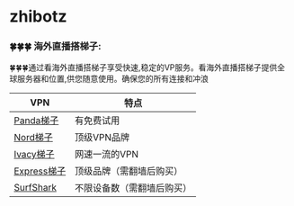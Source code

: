 # zhibotz
### 🍀🍀🍀 海外直播搭梯子:  
🍀🍀🍀通过看海外直播搭梯子享受快速,稳定的VP服务。看海外直播搭梯子提供全球服务器和位置,供您随意使用。确保您的所有连接和冲浪

|  VPN   | 特点  |
|  ----  | ----  |
| [Panda梯子](https://www.panhdpe.xyz/r/22216799) | 有免费试用 |
| [Nord梯子](https://go.nordlocker.net/aff_c?offer_id=15&aff_id=38201&url_id=6063&aff_sub=wulujia&aff_click_id=zhibotz) | 顶级VPN品牌 |
| [Ivacy梯子](https://www.ivacykodi.com/easter-deal-2020/?aff=91814&data1=wulujia&data2=zhibotz) | 网速一流的VPN |
| [Express梯子](https://www.xvbelink.com/?a_fid=tizi_vpn&chan=wulujia&data1=zhibotz) | 顶级品牌（需翻墙后购买）|
| [SurfShark](https://get.surfshark.net/aff_c?offer_id=6&aff_id=3401) | 不限设备数（需翻墙后购买） |



